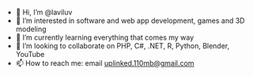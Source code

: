 - 👋 Hi, I’m @laviluv
- 👀 I’m interested in software and web app development, games and 3D modeling
- 🌱 I’m currently learning everything that comes my way
- 💞️ I’m looking to collaborate on PHP, C#, .NET, R, Python, Blender, YouTube
- 📫 How to reach me: email uplinked.110mb@gmail.com 

<!---
laviluv/laviluv is a ✨ special ✨ repository because its `README.md` (this file) appears on your GitHub profile.
You can click the Preview link to take a look at your changes.
--->

